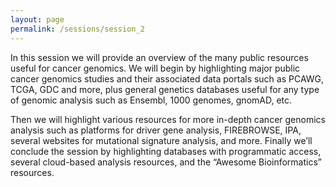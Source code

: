 ```yaml
---
layout: page
permalink: /sessions/session_2
---
```


In this session we will provide an overview of the many public resources
useful for cancer genomics. We will begin by highlighting major public
cancer genomics studies and their associated data portals such as PCAWG,
TCGA, GDC and more, plus general genetics databases useful for any type
of genomic analysis such as Ensembl, 1000 genomes, gnomAD, etc.

Then we will highlight various resources for more in-depth cancer genomics
analysis such as platforms for driver gene analysis, FIREBROWSE, IPA,
several websites for mutational signature analysis, and more. Finally
we’ll conclude the session by highlighting databases with programmatic
access, several cloud-based analysis resources, and the “Awesome
Bioinformatics” resources.
